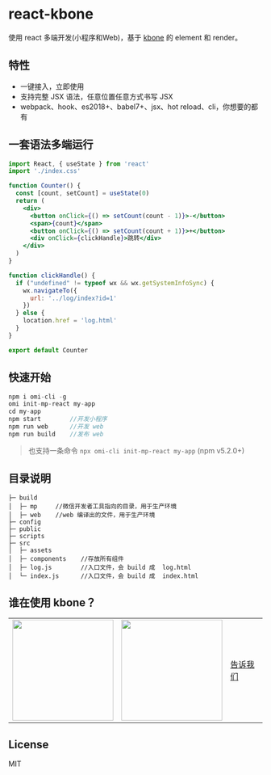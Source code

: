 # react-kbone

使用 react 多端开发(小程序和Web)，基于 [kbone](https://github.com/wechat-miniprogram/kbone) 的 element 和 render。

## 特性

* 一键接入，立即使用
* 支持完整 JSX 语法，任意位置任意方式书写 JSX
* webpack、hook、es2018+、babel7+、jsx、hot reload、cli，你想要的都有

## 一套语法多端运行

```jsx
import React, { useState } from 'react'
import './index.css'

function Counter() {
  const [count, setCount] = useState(0)
  return (
    <div>
      <button onClick={() => setCount(count - 1)}>-</button>
      <span>{count}</span>
      <button onClick={() => setCount(count + 1)}>+</button>
      <div onClick={clickHandle}>跳转</div>
    </div>
  )
}

function clickHandle() {
  if ("undefined" != typeof wx && wx.getSystemInfoSync) {
    wx.navigateTo({
      url: '../log/index?id=1'
    })
  } else {
    location.href = 'log.html'
  }
}

export default Counter
```

## 快速开始

```js
npm i omi-cli -g
omi init-mp-react my-app
cd my-app
npm start        //开发小程序
npm run web      //开发 web
npm run build    //发布 web
```

> 也支持一条命令 `npx omi-cli init-mp-react my-app` (npm v5.2.0+)

## 目录说明

```
├─ build
│  ├─ mp     //微信开发者工具指向的目录，用于生产环境
│  ├─ web    //web 编译出的文件，用于生产环境
├─ config
├─ public
├─ scripts
├─ src
│  ├─ assets
│  ├─ components    //存放所有组件
│  ├─ log.js        //入口文件，会 build 成  log.html
│  └─ index.js      //入口文件，会 build 成  index.html
```

## 谁在使用 kbone？

<table>
	<tbody>
		<tr>
			<td><a target="_blank" href="https://developers.weixin.qq.com/community/develop/mixflow"><img width="200px"
						src="https://raw.githubusercontent.com/wechat-miniprogram/kbone/develop/docs/images/code1.jpg"></a></td>
			<td><a target="_blank" href="https://tencent.github.io/omi/"><img width="200px"
						src="https://github.com/Tencent/omi/raw/master/assets/omi-cloud.jpg"></a></td>
			<td width="92px"><a target="_blank" href="https://github.com/Tencent/omi/issues/new">告诉我们</a></td>
		
</table>

## License

MIT 
